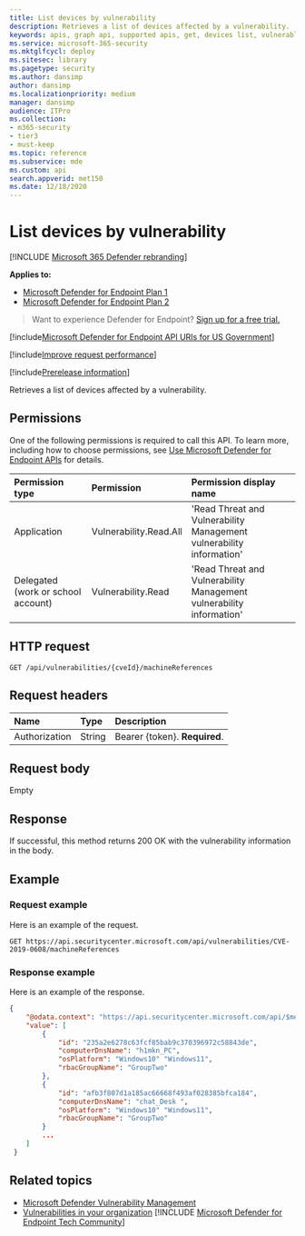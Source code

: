 ```yaml
---
title: List devices by vulnerability
description: Retrieves a list of devices affected by a vulnerability.
keywords: apis, graph api, supported apis, get, devices list, vulnerable devices, Microsoft Defender for Endpoint tvm api
ms.service: microsoft-365-security
ms.mktglfcycl: deploy
ms.sitesec: library
ms.pagetype: security
ms.author: dansimp
author: dansimp
ms.localizationpriority: medium
manager: dansimp
audience: ITPro
ms.collection: 
- m365-security
- tier3
- must-keep
ms.topic: reference
ms.subservice: mde
ms.custom: api
search.appverid: met150
ms.date: 12/18/2020
---
```


# List devices by vulnerability

[!INCLUDE [Microsoft 365 Defender rebranding](../../includes/microsoft-defender.md)]

**Applies to:** 

- [Microsoft Defender for Endpoint Plan 1](https://go.microsoft.com/fwlink/?linkid=2154037)
- [Microsoft Defender for Endpoint Plan 2](https://go.microsoft.com/fwlink/?linkid=2154037)

> Want to experience Defender for Endpoint? [Sign up for a free trial.](https://signup.microsoft.com/create-account/signup?products=7f379fee-c4f9-4278-b0a1-e4c8c2fcdf7e&ru=https://aka.ms/MDEp2OpenTrial?ocid=docs-wdatp-exposedapis-abovefoldlink)

[!include[Microsoft Defender for Endpoint API URIs for US Government](../../includes/microsoft-defender-api-usgov.md)]

[!include[Improve request performance](../../includes/improve-request-performance.md)]

[!include[Prerelease information](../../includes/prerelease.md)]

Retrieves a list of devices affected by a vulnerability.

## Permissions

One of the following permissions is required to call this API. To learn more, including how to choose permissions, see [Use Microsoft Defender for Endpoint APIs](apis-intro.md) for details.

Permission type|Permission|Permission display name
:---|:---|:---
Application|Vulnerability.Read.All|'Read Threat and Vulnerability Management vulnerability information'
Delegated (work or school account)|Vulnerability.Read|'Read Threat and Vulnerability Management vulnerability information'

## HTTP request

```http
GET /api/vulnerabilities/{cveId}/machineReferences
```

## Request headers

Name|Type|Description
:---|:---|:---
Authorization|String|Bearer {token}. **Required**.

## Request body

Empty

## Response

If successful, this method returns 200 OK with the vulnerability information in the body.

## Example

### Request example

Here is an example of the request.

```http
GET https://api.securitycenter.microsoft.com/api/vulnerabilities/CVE-2019-0608/machineReferences
```

### Response example

Here is an example of the response.

```json
{
    "@odata.context": "https://api.securitycenter.microsoft.com/api/$metadata#MachineReferences",
    "value": [
        {
            "id": "235a2e6278c63fcf85bab9c370396972c58843de",
            "computerDnsName": "h1mkn_PC",
            "osPlatform": "Windows10" "Windows11",
            "rbacGroupName": "GroupTwo"
        },
        {
            "id": "afb3f807d1a185ac66668f493af028385bfca184",
            "computerDnsName": "chat_Desk ",
            "osPlatform": "Windows10" "Windows11",
            "rbacGroupName": "GroupTwo"
        }
        ...
    ]
 }
```

## Related topics

- [Microsoft Defender Vulnerability Management](/microsoft-365/security/defender-endpoint/next-gen-threat-and-vuln-mgt)
- [Vulnerabilities in your organization](/microsoft-365/security/defender-endpoint/tvm-weaknesses)
[!INCLUDE [Microsoft Defender for Endpoint Tech Community](../../includes/defender-mde-techcommunity.md)]
